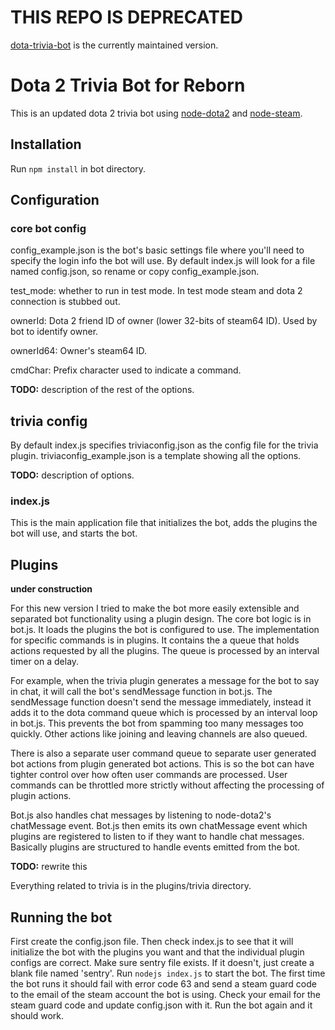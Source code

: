 # THIS REPO IS DEPRECATED

[dota-trivia-bot](https://github.com/devilesk/dota-trivia-bot) is the currently maintained version.

# Dota 2 Trivia Bot for Reborn

This is an updated dota 2 trivia bot using [node-dota2](https://github.com/RJacksonm1/node-dota2) and [node-steam](https://github.com/seishun/node-steam).

## Installation

Run `npm install` in bot directory.

## Configuration

### core bot config

config_example.json is the bot's basic settings file where you'll need to specify the login info the bot will use. By default index.js will look for a file named config.json, so rename or copy config_example.json.

test_mode: whether to run in test mode. In test mode steam and dota 2 connection is stubbed out.

ownerId: Dota 2 friend ID of owner (lower 32-bits of steam64 ID). Used by bot to identify owner.

ownerId64: Owner's steam64 ID.

cmdChar: Prefix character used to indicate a command.

**TODO:** description of the rest of the options.

## trivia config

By default index.js specifies triviaconfig.json as the config file for the trivia plugin. triviaconfig_example.json is a template showing all the options.

**TODO:** description of options.

### index.js

This is the main application file that initializes the bot, adds the plugins the bot will use, and starts the bot.

## Plugins

**under construction**

For this new version I tried to make the bot more easily extensible and separated bot functionality using a plugin design.
The core bot logic is in bot.js.
It loads the plugins the bot is configured to use. The implementation for specific commands is in plugins.
It contains the a queue that holds actions requested by all the plugins.
The queue is processed by an interval timer on a delay.

For example, when the trivia plugin generates a message for the bot to say in chat, it will call the bot's sendMessage function in bot.js.
The sendMessage function doesn't send the message immediately, instead it adds it to the dota command queue which is processed by an interval loop in bot.js.
This prevents the bot from spamming too many messages too quickly.
Other actions like joining and leaving channels are also queued.

There is also a separate user command queue to separate user generated bot actions from plugin generated bot actions.
This is so the bot can have tighter control over how often user commands are processed.
User commands can be throttled more strictly without affecting the processing of plugin actions.

Bot.js also handles chat messages by listening to node-dota2's chatMessage event. 
Bot.js then emits its own chatMessage event which plugins are registered to listen to if they want to handle chat messages.
Basically plugins are structured to handle events emitted from the bot.

**TODO:** rewrite this

Everything related to trivia is in the plugins/trivia directory.

## Running the bot

First create the config.json file.
Then check index.js to see that it will initialize the bot with the plugins you want and that the individual plugin configs are correct.
Make sure sentry file exists. If it doesn't, just create a blank file named 'sentry'.
Run `nodejs index.js` to start the bot.
The first time the bot runs it should fail with error code 63 and send a steam guard code to the email of the steam account the bot is using.
Check your email for the steam guard code and update config.json with it.
Run the bot again and it should work.
